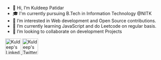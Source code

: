 - 👋 Hi, I’m Kuldeep Patidar
- 🎓 I'm currently pursuing B.Tech in Information Technology @NITK
- 👀 I’m interested in Web development and Open Source contributions.
- 🌱 I’m currently learning JavaScript and do Leetcode on regular basis.
- 💞️ I’m looking to collaborate on development Projects

<!---
kdkp07/kdkp07 is a ✨ special ✨ repository because its `README.md` (this file) appears on your GitHub profile.
You can click the Preview link to take a look at your changes.
--->


<p>
  <a href="https://www.linkedin.com/in/kuldeep-patidar-402050204/">
    <img width="50px" src="https://cdn-icons-png.flaticon.com/128/3536/3536505.png" alt="Kuldeep's LinkedIn"/>
  </a>
  
  <a href="http://twitter.com/kdkp07">
    <img width="50px" src="https://cdn-icons-png.flaticon.com/128/1409/1409937.png" alt="Kuldeep's Twitter"/>
  </a>
  
</p>
